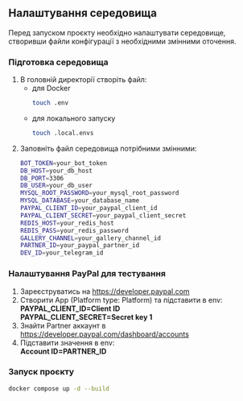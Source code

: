 ## Налаштування середовища

Перед запуском проєкту необхідно налаштувати середовище, створивши файли конфігурації з необхідними змінними оточення.

### Підготовка середовища


1. В головній директорії створіть файл:
    - для Docker
       ```bash
       touch .env
    - для локального запуску
        ```bash
       touch .local.envs
        ```
2. Заповніть файл середовища потрібними змінними:
   ```bash
   BOT_TOKEN=your_bot_token
   DB_HOST=your_db_host
   DB_PORT=3306
   DB_USER=your_db_user
   MYSQL_ROOT_PASSWORD=your_mysql_root_password
   MYSQL_DATABASE=your_database_name
   PAYPAL_CLIENT_ID=your_paypal_client_id
   PAYPAL_CLIENT_SECRET=your_paypal_client_secret
   REDIS_HOST=your_redis_host
   REDIS_PASS=your_redis_password
   GALLERY_CHANNEL=your_gallery_channel_id
   PARTNER_ID=your_paypal_partner_id
   DEV_ID=your_telegram_id

### Налаштування PayPal для тестування

1. Зареєструватись на https://developer.paypal.com
2. Створити App (Platform type: Platform) та підставити в env:<br>
<b>PAYPAL_CLIENT_ID=Client ID</b><br>
<b>PAYPAL_CLIENT_SECRET=Secret key 1</b>
3. Знайти Partner аккаунт в https://developer.paypal.com/dashboard/accounts
4. Підставити значення в env:<br>
<b>Account ID=PARTNER_ID</b>
### Запуск проєкту

```bash
docker compose up -d --build
```